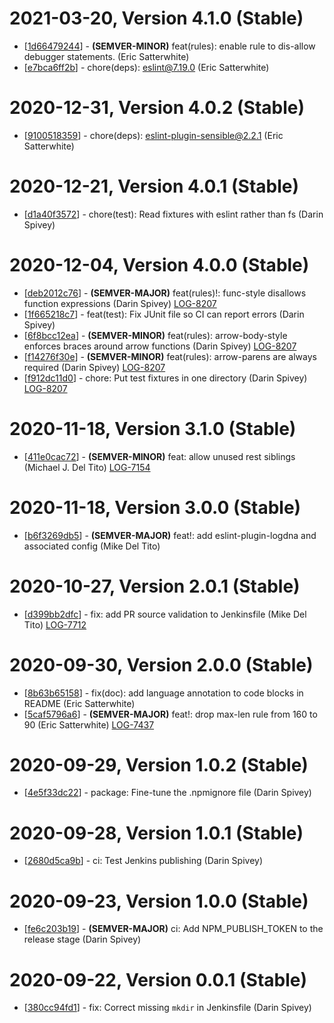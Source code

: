 # 2021-03-20, Version 4.1.0 (Stable)

* [[1d66479244](https://github.com/logdna/eslint-config-logdna/commit/1d66479244)] - **(SEMVER-MINOR)** feat(rules): enable rule to dis-allow debugger statements. (Eric Satterwhite)
* [[e7bca6ff2b](https://github.com/logdna/eslint-config-logdna/commit/e7bca6ff2b)] - chore(deps): eslint@7.19.0 (Eric Satterwhite)

# 2020-12-31, Version 4.0.2 (Stable)

* [[9100518359](https://github.com/logdna/eslint-config-logdna/commit/9100518359)] - chore(deps): eslint-plugin-sensible@2.2.1 (Eric Satterwhite)

# 2020-12-21, Version 4.0.1 (Stable)

* [[d1a40f3572](https://github.com/logdna/eslint-config-logdna/commit/d1a40f3572)] - chore(test): Read fixtures with eslint rather than fs (Darin Spivey)

# 2020-12-04, Version 4.0.0 (Stable)

* [[deb2012c76](https://github.com/logdna/eslint-config-logdna/commit/deb2012c76)] - **(SEMVER-MAJOR)** feat(rules)!: func-style disallows function expressions (Darin Spivey) [LOG-8207](https://logdna.atlassian.net/browse/LOG-8207)
* [[1f665218c7](https://github.com/logdna/eslint-config-logdna/commit/1f665218c7)] - feat(test): Fix JUnit file so CI can report errors (Darin Spivey)
* [[6f8bcc12ea](https://github.com/logdna/eslint-config-logdna/commit/6f8bcc12ea)] - **(SEMVER-MINOR)** feat(rules): arrow-body-style enforces braces around arrow functions (Darin Spivey) [LOG-8207](https://logdna.atlassian.net/browse/LOG-8207)
* [[f14276f30e](https://github.com/logdna/eslint-config-logdna/commit/f14276f30e)] - **(SEMVER-MINOR)** feat(rules): arrow-parens are always required (Darin Spivey) [LOG-8207](https://logdna.atlassian.net/browse/LOG-8207)
* [[f912dc11d0](https://github.com/logdna/eslint-config-logdna/commit/f912dc11d0)] - chore: Put test fixtures in one directory (Darin Spivey) [LOG-8207](https://logdna.atlassian.net/browse/LOG-8207)

# 2020-11-18, Version 3.1.0 (Stable)

* [[411e0cac72](https://github.com/logdna/eslint-config-logdna/commit/411e0cac72)] - **(SEMVER-MINOR)** feat: allow unused rest siblings (Michael J. Del Tito) [LOG-7154](https://logdna.atlassian.net/browse/LOG-7154)

# 2020-11-18, Version 3.0.0 (Stable)

* [[b6f3269db5](https://github.com/logdna/eslint-config-logdna/commit/b6f3269db5)] - **(SEMVER-MAJOR)** feat!: add eslint-plugin-logdna and associated config (Mike Del Tito)

# 2020-10-27, Version 2.0.1 (Stable)

* [[d399bb2dfc](https://github.com/logdna/eslint-config-logdna/commit/d399bb2dfc)] - fix: add PR source validation to Jenkinsfile (Mike Del Tito) [LOG-7712](https://logdna.atlassian.net/browse/LOG-7712)

# 2020-09-30, Version 2.0.0 (Stable)

* [[8b63b65158](https://github.com/logdna/eslint-config-logdna/commit/8b63b65158)] - fix(doc): add language annotation to code blocks in README (Eric Satterwhite)
* [[5caf5796a6](https://github.com/logdna/eslint-config-logdna/commit/5caf5796a6)] - **(SEMVER-MAJOR)** feat!: drop max-len rule from 160 to 90 (Eric Satterwhite) [LOG-7437](https://logdna.atlassian.net/browse/LOG-7437)

# 2020-09-29, Version 1.0.2 (Stable)

* [[4e5f33dc22](https://github.com/logdna/eslint-config-logdna/commit/4e5f33dc22)] - package: Fine-tune the .npmignore file (Darin Spivey)

# 2020-09-28, Version 1.0.1 (Stable)

* [[2680d5ca9b](https://github.com/logdna/eslint-config-logdna/commit/2680d5ca9b)] - ci: Test Jenkins publishing (Darin Spivey)

# 2020-09-23, Version 1.0.0 (Stable)

* [[fe6c203b19](https://github.com/logdna/eslint-config-logdna/commit/fe6c203b19)] - **(SEMVER-MAJOR)** ci: Add NPM_PUBLISH_TOKEN to the release stage (Darin Spivey)

# 2020-09-22, Version 0.0.1 (Stable)

* [[380cc94fd1](https://github.com/logdna/eslint-config-logdna/commit/380cc94fd1)] - fix: Correct missing `mkdir` in Jenkinsfile (Darin Spivey)
